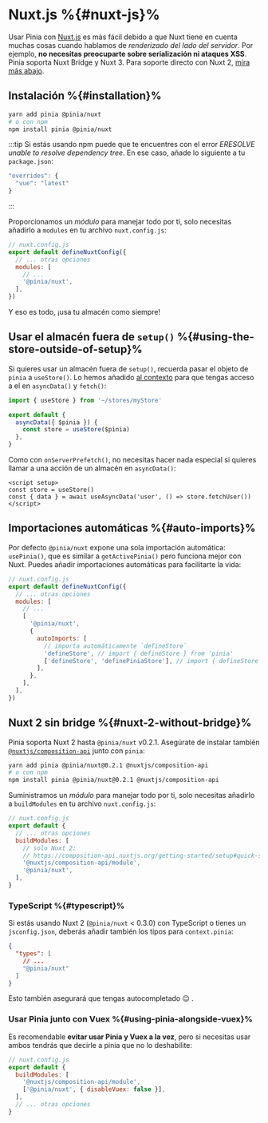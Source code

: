 # Nuxt.js %{#nuxt-js}%

Usar Pinia con [Nuxt.js](https://nuxtjs.org/) es más fácil debido a que Nuxt tiene en cuenta muchas cosas cuando hablamos de _renderizado del lado del servidor_. Por ejemplo, **no necesitas preocuparte sobre serialización ni ataques XSS**. Pinia soporta Nuxt Bridge y Nuxt 3. Para soporte directo con Nuxt 2, [mira más abajo](#nuxt-2-without-bridge).

## Instalación %{#installation}%

```bash
yarn add pinia @pinia/nuxt
# o con npm
npm install pinia @pinia/nuxt
```

:::tip 
Si estás usando npm puede que te encuentres con el error _ERESOLVE unable to resolve dependency tree_. En ese caso, añade lo siguiente a tu `package.json`:

```js
"overrides": {
  "vue": "latest"
}
```
:::

Proporcionamos un _módulo_ para manejar todo por ti, solo necesitas añadirlo a `modules` en tu archivo `nuxt.config.js`:

```js
// nuxt.config.js
export default defineNuxtConfig({
  // ... otras opciones
  modules: [
    // ...
    '@pinia/nuxt',
  ],
})
```

Y eso es todo, ¡usa tu almacén como siempre!

## Usar el almacén fuera de `setup()` %{#using-the-store-outside-of-setup}%

Si quieres usar un almacén fuera de `setup()`, recuerda pasar el objeto de `pinia` a `useStore()`. Lo hemos añadido [al contexto](https://nuxtjs.org/docs/2.x/internals-glossary/context) para que tengas acceso a el en `asyncData()` y `fetch()`:

```js
import { useStore } from '~/stores/myStore'

export default {
  asyncData({ $pinia }) {
    const store = useStore($pinia)
  },
}
```

Como con `onServerPrefetch()`, no necesitas hacer nada especial si quieres llamar a una acción de un almacén en `asyncData()`:

```vue
<script setup>
const store = useStore()
const { data } = await useAsyncData('user', () => store.fetchUser())
</script>
```

## Importaciones automáticas %{#auto-imports}%

Por defecto `@pinia/nuxt` expone una sola importación automática: `usePinia()`, que es similar a `getActivePinia()` pero funciona mejor con Nuxt. Puedes añadir importaciones automáticas para facilitarte la vida:

```js
// nuxt.config.js
export default defineNuxtConfig({
  // ... otras opciones
  modules: [
    // ...
    [
      '@pinia/nuxt',
      {
        autoImports: [
          // importa automáticamente `defineStore`
          'defineStore', // import { defineStore } from 'pinia'
          ['defineStore', 'definePiniaStore'], // import { defineStore as definePiniaStore } from 'pinia'
        ],
      },
    ],
  ],
})
```

## Nuxt 2 sin bridge %{#nuxt-2-without-bridge}%

Pinia soporta Nuxt 2 hasta `@pinia/nuxt` v0.2.1. Asegúrate de instalar también [`@nuxtjs/composition-api`](https://composition-api.nuxtjs.org/) junto con `pinia`:

```bash
yarn add pinia @pinia/nuxt@0.2.1 @nuxtjs/composition-api
# o con npm
npm install pinia @pinia/nuxt@0.2.1 @nuxtjs/composition-api
```

Suministramos un _módulo_ para manejar todo por ti, solo necesitas añadirlo a `buildModules` en tu archivo `nuxt.config.js`:

```js
// nuxt.config.js
export default {
  // ... otras opciones
  buildModules: [
    // solo Nuxt 2:
    // https://composition-api.nuxtjs.org/getting-started/setup#quick-start
    '@nuxtjs/composition-api/module',
    '@pinia/nuxt',
  ],
}
```

### TypeScript %{#typescript}%

Si estás usando Nuxt 2 (`@pinia/nuxt` < 0.3.0) con TypeScript o tienes un `jsconfig.json`, deberás añadir también los tipos para `context.pinia`:

```json
{
  "types": [
    // ...
    "@pinia/nuxt"
  ]
}
```

Esto también asegurará que tengas autocompletado 😉 .

### Usar Pinia junto con Vuex %{#using-pinia-alongside-vuex}%

Es recomendable **evitar usar Pinia y Vuex a la vez**, pero si necesitas usar ambos tendrás que decirle a pinia que no lo deshabilite:

```js
// nuxt.config.js
export default {
  buildModules: [
    '@nuxtjs/composition-api/module',
    ['@pinia/nuxt', { disableVuex: false }],
  ],
  // ... otras opciones
}
```
